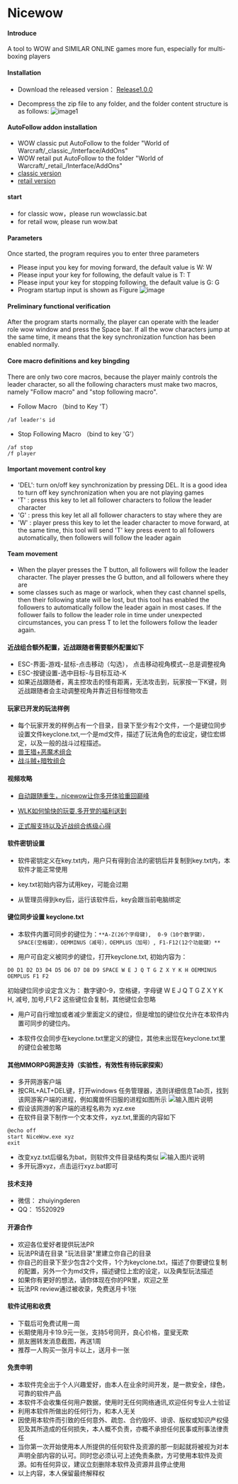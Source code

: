 # Nicewow

#### Introduce
A tool to WOW and SIMILAR ONLINE games more fun, especially for multi-boxing players

#### Installation

- Download the released version： [Release1.0.0 ](https://github.com/tangaiyun/nicewow-en/blob/main/AutoFollow-retail.zip)

- Decompress the zip file to any folder, and the folder content structure is as follows:
![image1](https://user-images.githubusercontent.com/7961235/188293687-ff516224-b5f9-4ff8-b3fb-23453f8bc614.png)



#### AutoFollow addon installation
- WOW classic put AutoFollow to the folder "World of Warcraft/\_classic\_/Interface/AddOns"
- WOW retail put AutoFollow to the folder "World of Warcraft/\_retail\_/Interface/AddOns"
- [classic version](https://github.com/tangaiyun/nicewow-en/blob/main/AutoFollow-classic.zip)
- [retail version](https://github.com/tangaiyun/nicewow-en/blob/main/AutoFollow-retail.zip)

#### start                            
- for classic wow，please run wowclassic.bat
- for retail wow, please run wow.bat

#### Parameters
Once started, the program requires you to enter three parameters
- Please input you key for moving forward, the default value is W: W
- Please input your key for following, the default value is T: T
- Please input your key for stopping following, the default value is G: G
- Program startup input is shown as Figure
![image](https://user-images.githubusercontent.com/7961235/188293912-0b2b2359-58ce-4602-9a83-4d46a07ccd43.png)


#### Preliminary functional verification
After the program starts normally, the player can operate with the leader role wow window and press the Space bar. If all the wow characters jump at the same time, it means that the key synchronization function has been enabled normally.

#### Core macro definitions and key bingding

There are only two core macros, because the player mainly controls the leader character, so all the following characters must make two macros, namely "Follow macro" and "stop following macro".

- Follow Macro （bind to Key 'T）
```
/af leader's id
```

- Stop Following Macro （bind to key 'G'）
```
/af stop
/f player
```
#### Important movement control key
- 'DEL': turn on/off key synchronization by pressing DEL. It is a good idea to turn off key synchronization when you are not playing games
- 'T' : press this key to let all follower characters to follow the leader character
- 'G' : press this key let all all follower characters to stay where they are 
- 'W' : player press this key to let the leader character to move forward, at the same time, this tool will send 'T' key press event to all followers automatically, then followers will follow the leader again 

#### Team movement
- When the player presses the T button, all followers will follow the leader character. The player presses the G button, and all followers where they are
- some classes such as mage or warlock, when they cast channel spells, then their following state will be lost, but this tool has enabled the followers to automatically follow the leader again in most cases. If the follower fails to follow the leader role in time under unexpected circumstances, you can press T 
to let the followers follow the leader again.

#### 近战组合额外配置，近战跟随者需要额外配置如下
- ESC-界面-游戏-鼠标-点击移动（勾选）， 点击移动视角模式--总是调整视角
- ESC-按键设置-选中目标-与目标互动-K 
- 如果近战跟随者，离主控攻击的怪有距离，无法攻击到，玩家按一下K键，则近战跟随者会主动调整视角并靠近目标怪物攻击

#### 玩家已开发的玩法样例
- 每个玩家开发的样例占有一个目录，目录下至少有2个文件，一个是键位同步设置文件keyclone.txt,一个是md文件，描述了玩法角色的宏设定，键位宏绑定，以及一般的战斗过程描述。
- [兽王猎+恶魔术组合](https://gitee.com/aiyuntang/nicewow/tree/master/%E7%8E%A9%E6%B3%95%E7%9B%AE%E5%BD%95/%E7%8C%8E%E4%BA%BA+%E6%9C%AF%E5%A3%AB%20From%20GA)
- [战斗贼+暗牧组合](https://gitee.com/aiyuntang/nicewow/tree/master/%E7%8E%A9%E6%B3%95%E7%9B%AE%E5%BD%95/%E7%9B%97%E8%B4%BC+%E6%9A%97%E7%89%A7%20From%20GA)

#### 视频攻略
- [自动跟随重生，nicewow让你多开体验重回巅峰](http://https://www.bilibili.com/video/BV1Pd4y1V7Aw)
- [WLK如何愉快的玩耍,多开党的福利送到](https://www.bilibili.com/video/BV1de4y1a7iU/)

- [正式服支持以及近战组合练级心得](https://www.bilibili.com/video/BV13P411V7eu/)


#### 软件密钥设置
- 软件密钥定义在key.txt内，用户只有得到合法的密钥后并复制到key.txt内，本软件才能正常使用

- key.txt初始内容为试用key，可能会过期

- 从管理员得到key后，运行该软件后，key会跟当前电脑绑定

#### 键位同步设置 keyclone.txt

- 本软件内置可同步的键位为：` **A-Z(26个字母键),  0-9（10个数字键）， SPACE(空格键），OEMMINUS（减号），OEMPLUS（加号）, F1-F12(12个功能键）** `

- 用户可自定义被同步的键位，打开keyclone.txt, 初始内容为： 

```
D0 D1 D2 D3 D4 D5 D6 D7 D8 D9 SPACE W E J Q T G Z X Y K H OEMMINUS OEMPLUS F1 F2
```

  初始键位同步设定含义为： 数字键0-9，空格键，字母键 W E J Q T G Z X Y K H, 减号, 加号,F1,F2 这些键位会复制，其他键位会忽略 

- 用户可自行增加或者减少里面定义的键位，但是增加的键位仅允许在本软件内置可同步的键位内。

- 本软件仅会同步在keyclone.txt里定义的键位，其他未出现在keyclone.txt里的键位会被忽略


#### 其他MMORPG网游支持（实验性，有效性有待玩家探索）
- 多开网游客户端
- 按CRL+ALT+DEL键，打开windows 任务管理器，选则详细信息Tab页，找到该网游客户端的进程，例如魔兽怀旧服的进程如图所示
![输入图片说明](taskmanager.jpg)
- 假设该网游的客户端的进程名称为 xyz.exe
- 在软件目录下制作一个文本文件，xyz.txt,里面的内容如下

```
@echo off
start NiceWow.exe xyz
exit
```
- 改变xyz.txt后缀名为bat，则软件文件目录结构类似
![输入图片说明](xyz.jpg)
- 多开玩游xyz，点击运行xyz.bat即可


#### 技术支持
- 微信： zhuiyingderen
- QQ： 15520929

#### 开源合作
- 欢迎各位爱好者提供玩法PR
- 玩法PR请在目录 "玩法目录"里建立你自己的目录
- 你自己的目录下至少包含2个文件，1个为keyclone.txt，描述了你要键位复制的配置，另外一个为md文件，描述键位上宏的设定，以及典型玩法描述
- 如果你有更好的想法，请你体现在你的PR里，欢迎之至
- 玩法PR review通过被收录，免费送月卡1张

#### 软件试用和收费

- 下载后可免费试用一周
- 长期使用月卡19.9元一张，支持5号同开，良心价格，童叟无欺
- 朋友圈转发消息截图，再送1周 
- 推荐一人购买一张月卡以上，送月卡一张


#### 免责申明

- 本软件完全出于个人兴趣爱好，由本人在业余时间开发，是一款安全，绿色，可靠的软件产品
- 本软件不会收集任何用户数据，使用时无任何网络通讯,欢迎任何专业人士验证
- 利用本软件所做出的任何行为，和本人无关
- 因使用本软件而引致的任何意外、疏忽、合约毁坏、诽谤、版权或知识产权侵犯及其所造成的任何损失，本人概不负责，亦概不承担任何民事或刑事法律责任
- 当你第一次开始使用本人所提供的任何软件及资源的那一刻起就将被视为对本声明全部内容的认可。同时您必须认可上述免责条款，方可使用本软件及资源。如有任何异议，建议立刻删除本软件及资源并且停止使用
- 以上内容，本人保留最终解释权
